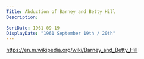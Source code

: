 ```yaml
---
Title: Abduction of Barney and Betty Hill
Description: 

SortDate: 1961-09-19
DisplayDate: "1961 September 19th / 20th"
---
```


https://en.m.wikipedia.org/wiki/Barney_and_Betty_Hill